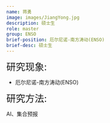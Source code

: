```yaml
---
name: 蒋勇
image: images/JiangYong.jpg
description: 硕士生
role: master
group: ENSO
brief-position: 厄尔尼诺-南方涛动(ENSO)
brief-desc: 硕士生
---
```


<span style="font-size: 25px;">研究现象:
* 厄尔尼诺-南方涛动(ENSO)

<span style="font-size: 25px;">研究方法: </span> 

AI、集合预报